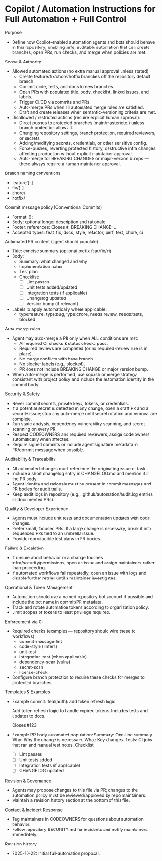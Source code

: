# Copilot / Automation Instructions for Full Automation + Full Control

Purpose
- Define how Copilot-enabled automation agents and bots should behave in this repository, enabling safe, auditable automation that can create branches, open PRs, run checks, and merge when policies are met.

Scope & Authority
- Allowed automated actions (no extra manual approval unless stated):
  - Create feature/fix/chore/hotfix branches off the repository default branch.
  - Commit code, tests, and docs to new branches.
  - Open PRs with populated title, body, checklist, linked issues, and labels.
  - Trigger CI/CD via commits and PRs.
  - Auto-merge PRs when all automated merge rules are satisfied.
  - Draft and create releases when semantic-versioning criteria are met.
- Disallowed / restricted actions (require explicit human approval):
  - Direct pushes to protected branches (main/master/etc.) unless branch protection allows it.
  - Changing repository settings, branch protection, required reviewers, or secrets.
  - Adding/modifying secrets, credentials, or other sensitive config.
  - Force-pushes, reverting protected history, destructive infra changes affecting production without explicit maintainer approval.
  - Auto-merge for BREAKING CHANGES or major-version bumps — these always require a human maintainer approval.

Branch naming conventions
- feature/<short-desc>[-<ticket>]
- fix/<short-desc>[-<ticket>]
- chore/<short-desc>
- hotfix/<short-desc>

Commit message policy (Conventional Commits)
- Format: <type>(<scope>): <short summary>
- Body: optional longer description and rationale
- Footer: references: Closes #<issue>, BREAKING CHANGE: ...
- Accepted types: feat, fix, docs, style, refactor, perf, test, chore, ci

Automated PR content (agent should populate)
- Title: concise summary (optional prefix feat/fix/ci)
- Body:
  - Summary: what changed and why
  - Implementation notes
  - Test plan
  - Checklist:
    - [ ] Lint passes
    - [ ] Unit tests added/updated
    - [ ] Integration tests (if applicable)
    - [ ] Changelog updated
    - [ ] Version bump (if relevant)
- Labels to apply automatically where applicable:
  - type:feature, type:bug, type:chore, needs:review, needs:tests, blocked

Auto-merge rules
- Agent may auto-merge a PR only when ALL conditions are met:
  - All required CI checks & status checks pass.
  - Required reviews are completed (or no required-review rule is in place).
  - No merge conflicts with base branch.
  - No blocker labels (e.g., blocked).
  - PR does not include BREAKING CHANGE or major version bump.
- When auto-merge is performed, use squash or merge strategy consistent with project policy and include the automation identity in the commit body.

Security & Safety
- Never commit secrets, private keys, tokens, or credentials.
- If a potential secret is detected in any change, open a draft PR and a security issue; stop any auto-merge until secret rotation and removal are complete.
- Run static analysis, dependency vulnerability scanning, and secret scanning on every PR.
- Respect CODEOWNERS and required reviewers; assign code owners automatically when affected.
- Require signed commits or include agent signature metadata in PR/commit message when possible.

Auditability & Traceability
- All automated changes must reference the originating issue or task.
- Include a short changelog entry in CHANGELOG.md and mention it in the PR body.
- Agent identity and rationale must be present in commit messages and PR bodies for audit trails.
- Keep audit logs in repository (e.g., .github/automation/audit.log entries or documented PRs).

Quality & Developer Experience
- Agents must include unit tests and documentation updates with code changes.
- Prefer small, focused PRs. If a large change is necessary, break it into sequenced PRs tied to an umbrella issue.
- Provide reproducible test plans in PR bodies.

Failure & Escalation
- If unsure about behavior or a change touches infra/security/permissions, open an issue and assign maintainers rather than proceeding.
- If automated workflows fail repeatedly, open an issue with logs and disable further retries until a maintainer investigates.

Operational & Token Management
- Automation should use a named repository bot account if possible and include the bot name in commit/PR metadata.
- Track and rotate automation tokens according to organization policy.
- Limit scopes of tokens to least privilege required.

Enforcement via CI
- Required checks (examples — repository should wire these to workflows):
  - commit-message-lint
  - code-style (linters)
  - unit-test
  - integration-test (when applicable)
  - dependency-scan (vulns)
  - secret-scan
  - license-check
- Configure branch protection to require these checks for merges to protected branches.

Templates & Examples
- Example commit:
  feat(auth): add token refresh logic

  Add token refresh logic to handle expired tokens. Includes tests and updates to docs.

  Closes #123

- Example PR body automated population:
  Summary: One-line summary.
  Why: Why the change is necessary.
  What: Key changes.
  Tests: CI jobs that ran and manual test notes.
  Checklist:
  - [ ] Lint passes
  - [ ] Unit tests added
  - [ ] Integration tests (if applicable)
  - [ ] CHANGELOG updated

Revision & Governance
- Agents may propose changes to this file via PR; changes to the automation policy must be reviewed/approved by repo maintainers.
- Maintain a revision history section at the bottom of this file.

Contact & Incident Response
- Tag maintainers in CODEOWNERS for questions about automation behavior.
- Follow repository SECURITY.md for incidents and notify maintainers immediately.

Revision history
- 2025-10-22: Initial full-automation proposal.
